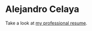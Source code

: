 Alejandro Celaya
================

Take a look at [my professional resume](https://acelaya.github.io/professional-resume/).
